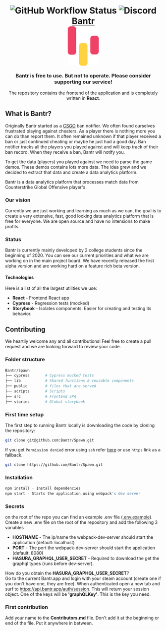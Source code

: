 <h1 align="center">
  <img alt="GitHub Workflow Status" src="https://img.shields.io/github/workflow/status/Bantr/Koyi/Node.js%20CI">
 <img alt="Discord" src="https://img.shields.io/discord/626436103573864448?label=Discord">
  <br/>
  <a href="https://bantr.app">Bantr <br/>
    <img src="https://github.com/Bantr/Spawn/blob/master/public/static/assets/icon/4x/color-combo-2%404x.png" align="center" alt="Bantr" width="100">
  </a>
</h1>

<h3 align="center">Bantr is free to use. But not to operate. Please consider supporting our service!</h3>
<p align="center">The repository contains the frontend of the application and is completely written in <strong>React</strong>.</p>

## What is Bantr?
Originally Bantr started as a [CSGO](https://store.steampowered.com/app/730/CounterStrike_Global_Offensive/) ban notifier. We often found ourselves frustrated playing against cheaters. As a player there is nothing more you can do than report them. It often remained unknown if that player received a ban or just continued cheating or maybe he just had a good day. Ban notifier tracks all the players you played against and will keep track of their ban record. When they receive a ban, Bantr will notify you.

To get the data (players) you played against we need to parse the game demos. These demos contains lots more data. The idea grew and we decided to extract that data and create a data analytics platform. 

Bantr is a data analytics platform that processes match data from Counterstrike Global Offensive player's. 
### Our vision
Currently we are just working and learning as much as we can, the goal is to create a very extensive, fast, good looking data analytics platform that is free for everyone. We are open source and have no intensions to make profits.

### Status
Bantr is currently mainly developed by 2 college students since the beginning of 2020. You can see our current priorities and what we are working on in the main project board. We have recently released the first alpha version and are working hard on a feature rich beta version.

#### Technologies
Here is a list of all the largest utilities we use:

- **React** - Frontend React app
- **Cypress** - Regression tests (mocked)
- **Storybook** - Isolates components. Easier for creating and testing its behavior.

## Contributing
We heartily welcome any and all contributions! Feel free to create a pull request and we are looking forward to review your code.

### Folder structure
```sh
Bantr/Spawn
├── cypress       # Cypress mocked tests
├── lib           # Shared functions & reusable components
├── public        # files that are served 
├── scripts       # Scripts 
├── src           # Frontend SPA
├── stories       # Global storybook
```

### First time setup
The first step to running Bantr locally is downloading the code by cloning the repository:
```sh
git clone git@github.com:Bantr/Spawn.git
```
 If you get `Permission denied` error using `ssh` refer [here](https://help.github.com/articles/error-permission-denied-publickey/)
or use `https` link as a fallback.
```sh
git clone https://github.com/Bantr/Spawn.git
```

### Installation
```sh
npm install - Install dependencies
npm start - Starts the application using webpack's dev server
```

### Secrets
on the root of the repo you can find an example .env file ([.env.example](https://github.com/Bantr/Spawn/blob/master/.env.example)). Create a new .env file on the root of the repository and add the following 3 variables
- **HOSTNAME** - The ip/name the webpack-dev-server should start the application (default: localhost)
- **PORT** - The port the webpack-dev-server should start the application (default: 8080)
- **HASURA_GRAPHQL_USER_SECRET** - Required to download the get the graphql types (runs before dev-server).

How do you obtain the **HASURA_GRAPHQL_USER_SECRET**? <br/> Go to the current Bantr.app and login with your steam account (create one if you don't have one, they are free). When authenticated open a new tab and surf to https://api.bantr.app/auth/session. This will return your session object. One of the keys will be **'graphQLKey'**. This is the key you need.

### First contribution
Add your name to the **Contributors.md** file. Don't add it at the beginning or end of the file. Put it anywhere in between.




